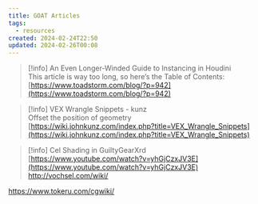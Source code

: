 ```yaml
---
title: GOAT Articles
tags:
  - resources
created: 2024-02-24T22:50
updated: 2024-02-26T00:08
---
```


> [!info] An Even Longer-Winded Guide to Instancing in Houdini  
> This article is way too long, so here’s the Table of Contents:  
> [https://www.toadstorm.com/blog/?p=942](https://www.toadstorm.com/blog/?p=942)  

> [!info] VEX Wrangle Snippets - kunz  
> Offset the position of geometry  
> [https://wiki.johnkunz.com/index.php?title=VEX_Wrangle_Snippets](https://wiki.johnkunz.com/index.php?title=VEX_Wrangle_Snippets)

>[!info] Cel Shading in GuiltyGearXrd
>[https://www.youtube.com/watch?v=yhGjCzxJV3E](https://www.youtube.com/watch?v=yhGjCzxJV3E)
http://vochsel.com/wiki/

https://www.tokeru.com/cgwiki/
